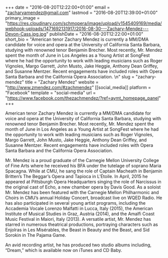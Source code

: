 +++
date = "2016-08-20T12:22:00+01:00"
email = "zacharyamendez@gmail.com"
lastmod = "2016-08-20T12:39:00+01:00"
primary_image = "https://res.cloudinary.com/schmopera/image/upload/v1545409169/media/webhook-uploads/1471692131917/2016-08-30---Zachary-Mendez---Devon-Cass.jpg.jpg"
publishDate = "2016-08-20T12:22:00+01:00"
short_bio = "American tenor Zachary Mendez is currently a MM/DMA candidate for voice and opera at the University of California Santa Barbara, studying with renowned tenor Benjamin Brecher. Most recently, Mr. Mendez spent the month of June in Los Angeles as a Young Artist at SongFest where he had the opportunity to work with leading musicians such as Roger Vignoles, Margo Garrett, John Musto, Jake Heggie, Anthony Dean Griffey, and Susanne Mentzer. Recent engagements have included roles with Opera Santa Barbara and the California Opera Association. \n"
slug = "zachary-mendez"
title = "Zachary Mendez"
website = "http://www.zmendez.com/#zachmendez"
[[social_media]]
platform = "Facebook"
template = "social-media"
url = "https://www.facebook.com/thezachmendez/?ref=aymt_homepage_panel"
+++

American tenor Zachary Mendez is currently a MM/DMA candidate for voice and opera at the University of California Santa Barbara, studying with renowned tenor Benjamin Brecher. Most recently, Mr. Mendez spent the month of June in Los Angeles as a Young Artist at SongFest where he had the opportunity to work with leading musicians such as Roger Vignoles, Margo Garrett, John Musto, Jake Heggie, Anthony Dean Griffey, and Susanne Mentzer. Recent engagements have included roles with Opera Santa Barbara and the California Opera Association. 

Mr. Mendez is a proud graduate of the Carnegie Mellon University College of Fine Arts where he received his BFA under the tutelage of soprano Maria Spacagna. While at CMU, he sang the role of Captain Macheath in Benjamin Britten’s The Beggar’s Opera and Tapioca in L’Étoile. In April, 2015 he appeared at Pittsburgh Opera Headquarters singing the role of Narcissus in the original cast of Echo, a new chamber opera by Davis Good. As a soloist Mr. Mendez has been featured with the Carnegie Mellon Philharmonic and Choirs in CMU’s annual Holiday Concert, broadcast live on WQED Radio. He has also participated in several young artist programs, including the Accademia Vocale Lorenzo Malfatti in Lucca, Italy (2015), the American Institute of Musical Studies in Graz, Austria (2014), and the Amalfi Coast Music Festival in Maiori, Italy (2013). A versatile artist, Mr. Mendez has starred in numerous theatrical productions, portraying characters such as Enjolras in Les Misérables, the Beast in Beauty and the Beast, and Sid Sorokin in The Pajama Game. 

An avid recording artist, he has produced two studio albums including, “Dream,” which is available now on iTunes and CD Baby. 

